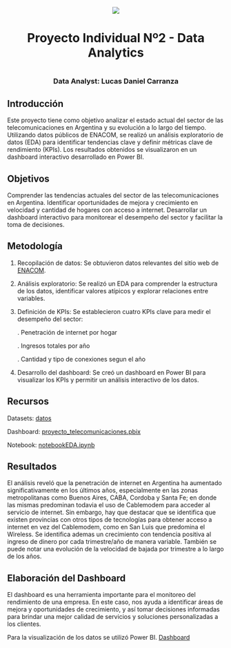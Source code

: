 <p align=center><img src=https://d31uz8lwfmyn8g.cloudfront.net/Assets/logo-henry-white-lg.png><p>
  
# <h1 align=center>**Proyecto Individual Nº2 - Data Analytics**</h1>

# <h3 align=center>**Data Analyst: Lucas Daniel Carranza**</h3>

## Introducción
Este proyecto tiene como objetivo analizar el estado actual del sector de las telecomunicaciones en Argentina y su evolución a lo largo del tiempo. Utilizando datos públicos de ENACOM, se realizó un análisis exploratorio de datos (EDA) para identificar tendencias clave y definir métricas clave de rendimiento (KPIs). Los resultados obtenidos se visualizaron en un dashboard interactivo desarrollado en Power BI.

## Objetivos
Comprender las tendencias actuales del sector de las telecomunicaciones en Argentina.
Identificar oportunidades de mejora y crecimiento en velocidad y cantidad de hogares con acceso a internet.
Desarrollar un dashboard interactivo para monitorear el desempeño del sector y facilitar la toma de decisiones.

## Metodología
1. Recopilación de datos: Se obtuvieron datos relevantes del sitio web de [ENACOM](https://indicadores.enacom.gob.ar/datos-abiertos).
2. Análisis exploratorio: Se realizó un EDA para comprender la estructura de los datos, identificar valores atípicos y explorar relaciones entre variables.
3. Definición de KPIs: Se establecieron cuatro KPIs clave para medir el desempeño del sector:

   . Penetración de internet por hogar
   
   . Ingresos totales por año
   
   . Cantidad y tipo de conexiones segun el año
  
5. Desarrollo del dashboard: Se creó un dashboard en Power BI para visualizar los KPIs y permitir un análisis interactivo de los datos.



## Recursos
Datasets: [datos](https://github.com/CarryARG/telecomunicaciones_proyecto_2_part_time/tree/main/datos)

Dashboard: [proyecto_telecomunicaciones.pbix](https://github.com/CarryARG/telecomunicaciones_proyecto_2_part_time/blob/main/proyecto_telecomunicaciones.pbix)

Notebook: [notebookEDA.ipynb](https://github.com/CarryARG/telecomunicaciones_proyecto_2_part_time/blob/main/notebookEDA.ipynb)



## Resultados
El análisis reveló que la penetración de internet en Argentina ha aumentado significativamente en los últimos años, especialmente en las zonas metropolitanas como Buenos Aires, CABA, Cordoba y Santa Fe; en donde las mismas predominan todavia el uso de Cablemodem para acceder al servicio de internet. Sin embargo, hay que destacar que se identifica que existen provincias con otros tipos de tecnologías para obtener acceso a internet en vez del Cablemodem, como en San Luis que predomina el Wireless.
Se identifica ademas un crecimiento con tendencia positiva al ingreso de dinero por cada trimestre/año de manera variable.
También se puede notar una evolución de la velocidad de bajada por trimestre a lo largo de los años.

## Elaboración del Dashboard
El dashboard es una herramienta importante para el monitoreo del rendimiento de una empresa. En este caso, nos ayuda a identificar áreas de mejora y oportunidades de crecimiento, y así tomar decisiones informadas para brindar una mejor calidad de servicios y soluciones personalizadas a los clientes. 

Para la visualización de los datos se utilizó Power BI. [Dashboard](https://github.com/CarryARG/telecomunicaciones_proyecto_2_part_time/blob/main/proyecto_telecomunicaciones.pbix)
